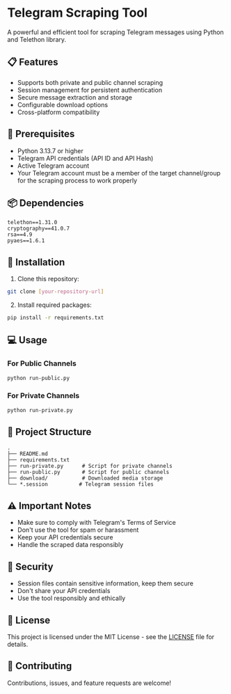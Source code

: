# Telegram Scraping Tool

A powerful and efficient tool for scraping Telegram messages using Python and Telethon library.

## 📋 Features

- Supports both private and public channel scraping
- Session management for persistent authentication
- Secure message extraction and storage
- Configurable download options
- Cross-platform compatibility

## 🔧 Prerequisites

- Python 3.13.7 or higher
- Telegram API credentials (API ID and API Hash)
- Active Telegram account
- Your Telegram account must be a member of the target channel/group for the scraping process to work properly

## 📦 Dependencies

```
telethon==1.31.0
cryptography==41.0.7
rsa==4.9
pyaes==1.6.1
```

## 🚀 Installation

1. Clone this repository:
```bash
git clone [your-repository-url]
```

2. Install required packages:
```bash
pip install -r requirements.txt
```

## 💻 Usage

### For Public Channels
```bash
python run-public.py
```

### For Private Channels
```bash
python run-private.py
```

## 📁 Project Structure

```
.
├── README.md
├── requirements.txt
├── run-private.py      # Script for private channels
├── run-public.py       # Script for public channels
├── download/           # Downloaded media storage
└── *.session          # Telegram session files
```

## ⚠️ Important Notes

- Make sure to comply with Telegram's Terms of Service
- Don't use the tool for spam or harassment
- Keep your API credentials secure
- Handle the scraped data responsibly

## 🔐 Security

- Session files contain sensitive information, keep them secure
- Don't share your API credentials
- Use the tool responsibly and ethically

## 📝 License

This project is licensed under the MIT License - see the [LICENSE](LICENSE) file for details.

## 🤝 Contributing

Contributions, issues, and feature requests are welcome!
